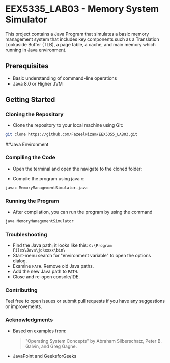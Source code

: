 # EEX5335_LAB03 - Memory System Simulator

This project contains a Java Program that simulates a basic memory management system that includes key components such as a Translation Lookaside Buffer (TLB), a page table, a cache, and main memory which running in Java environment.

## Prerequisites

- Basic understanding of command-line operations
- Java 8.0 or Higher JVM

## Getting Started

### Cloning the Repository

- Clone the repository to your local machine using Git:

```sh
git clone https://github.com/FazeelNizam/EEX5355_LAB03.git
```

##Java Environment

### Compiling the Code

- Open the terminal and open the navigate to the cloned folder:

- Compile the program using java c:

```sh
javac MemoryManagementSimulator.java
```

### Running the Program

- After compilation, you can run the program by using the command
```sh
java MemoryManagementSimulator
```

### Troubleshooting

- Find the Java path; it looks like this: `C:\Program Files\Java\jdkxxxx\bin\`
- Start-menu search for "environment variable" to open the options dialog.
- Examine `PATH`. Remove old Java paths.
- Add the new Java path to `PATH`.
- Close and re-open console/IDE.

### Contributing

Feel free to open issues or submit pull requests if you have any suggestions or improvements.

### Acknowledgments

- Based on examples from:
  > "Operating System Concepts" by Abraham Silberschatz, Peter B. Galvin, and Greg Gagne.
- JavaPoint and GeeksforGeeks
